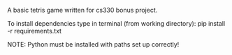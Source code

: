 A basic tetris game written for cs330 bonus project.<br  />

To install dependencies type in terminal (from working directory):
pip install -r requirements.txt

NOTE: Python must be installed with paths set up correctly!

